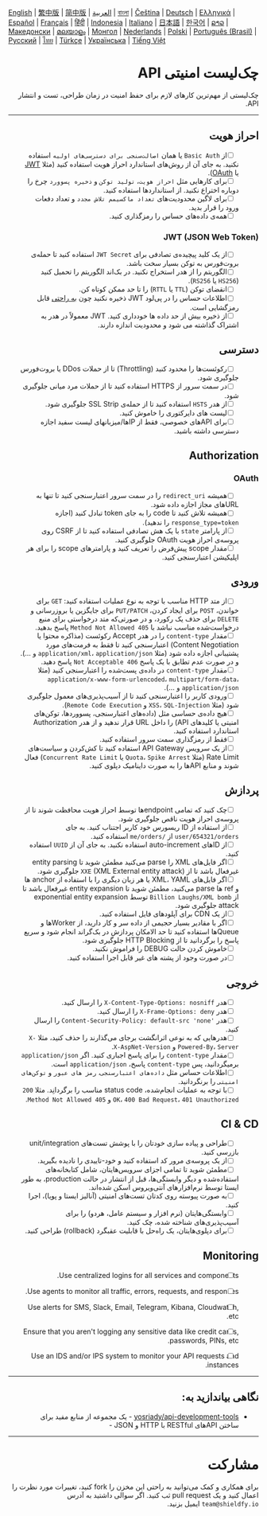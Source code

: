 [English](./README.md) | [繁中版](./README-tw.md) | [简中版](./README-zh.md) | [العربية](./README-ar.md) | [বাংলা](./README-bn.md) | [Čeština](./README-cs.md) | [Deutsch](./README-de.md) | [Ελληνικά](./README-el.md) | [Español](./README-es.md) | [Français](./README-fr.md) | [हिंदी](./README-hi.md) | [Indonesia](./README-id.md) | [Italiano](./README-it.md) | [日本語](./README-ja.md) | [한국어](./README-ko.md) | [ລາວ](./README-lo.md) | [Македонски](./README-mk.md) | [മലയാളം](./README-ml.md) | [Монгол](./README-mn.md) | [Nederlands](./README-nl.md) | [Polski](./README-pl.md) | [Português (Brasil)](./README-pt_BR.md) | [Русский](./README-ru.md) | [ไทย](./README-th.md) | [Türkçe](./README-tr.md) | [Українська](./README-uk.md) | [Tiếng Việt](./README-vi.md)

<div dir="rtl">

# چک‌لیست امنیتی API
چک‌لیستی از مهم‌ترین کارهای لازم برای حفظ امنیت در زمان طراحی، تست و انتشار API.

---

## احراز هویت
- [ ] &nbsp;&nbsp;&nbsp;&nbsp;&nbsp;&nbsp;از `Basic Auth` یا همان `اصالت‌سنجی برای دسترسی‌های اولیه` استفاده نکنید. به جای آن از روش‌های استاندارد احراز هویت استفاده کنید (مثلا [JWT](https://jwt.io/) یا [OAuth](https://oauth.net/)).
- [ ] &nbsp;&nbsp;&nbsp;&nbsp;&nbsp;&nbsp;برای کارهایی مثل `احراز هویت`، `تولید توکن` و `ذخیره پسوورد` چرخ را دوباره اختراع نکنید. از استانداردها استفاده کنید.
- [ ] &nbsp;&nbsp;&nbsp;&nbsp;&nbsp;&nbsp;برای لاگین محدودیت‌های `تعداد ماکسیمم تلاش مجدد`  و تعداد دفعات ورود را قرار بدید.
- [ ] &nbsp;&nbsp;&nbsp;&nbsp;&nbsp;&nbsp;همه‌ی داده‌های حساس را رمزگذاری کنید.

### JWT (JSON Web Token)
- [ ] &nbsp;&nbsp;&nbsp;&nbsp;&nbsp;&nbsp;از یک کلید پیچیده‌ی تصادفی برای `JWT Secret` استفاده کنید تا حمله‌ی بروت‌فورس به توکن بسیار سخت باشد.
- [ ] &nbsp;&nbsp;&nbsp;&nbsp;&nbsp;&nbsp;الگوریتم را از هدر استخراج نکنید. در بک‌اند الگوریتم را تحمیل کنید (`HS256` یا `RS256`).
- [ ] &nbsp;&nbsp;&nbsp;&nbsp;&nbsp;&nbsp;انقضای توکن (`TTL` یا `RTTL`) را تا حد ممکن کوتاه کن.
- [ ] &nbsp;&nbsp;&nbsp;&nbsp;&nbsp;&nbsp;اطلاعات حساس را در پی‌لود JWT ذخیره نکنید چون [به راحتی](https://jwt.io/#debugger-io) قابل رمزگشایی است.
- [ ] &nbsp;&nbsp;&nbsp;&nbsp;&nbsp;&nbsp;از ذخیره بیش از حد داده ها خودداری کنید. JWT معمولاً در هدر به اشتراک گذاشته می شود و محدودیت اندازه دارند.

## دسترسی
- [ ] &nbsp;&nbsp;&nbsp;&nbsp;&nbsp;&nbsp;رکوئست‌ها را محدود کنید (Throttling) تا از حملات DDos یا بروت‌فورس جلوگیری شود.
- [ ] &nbsp;&nbsp;&nbsp;&nbsp;&nbsp;&nbsp;در سمت سرور از HTTPS استفاده کنید تا از حملات مرد میانی جلوگیری شود.
- [ ] &nbsp;&nbsp;&nbsp;&nbsp;&nbsp;&nbsp;از هدر `HSTS` استفاده کنید تا از حمله‌ی SSL Strip جلوگیری شود.
- [ ] &nbsp;&nbsp;&nbsp;&nbsp;&nbsp;&nbsp;لیست های دایرکتوری را خاموش کنید.
- [ ] &nbsp;&nbsp;&nbsp;&nbsp;&nbsp;&nbsp;برای APIهای خصوصی، فقط از IPها/میزبانهای لیست سفید اجازه دسترسی داشته باشید.

## Authorization

### OAuth
- [ ] &nbsp;&nbsp;&nbsp;&nbsp;&nbsp;&nbsp;همیشه `redirect_uri` را در سمت سرور اعتبارسنجی کنید تا تنها به URLهای مجاز اجازه داده شود.
- [ ] &nbsp;&nbsp;&nbsp;&nbsp;&nbsp;&nbsp;همیشه تلاش کنید تا code را به جای token تبادل کنید (اجازه `response_type=token` را ندهید).
- [ ] &nbsp;&nbsp;&nbsp;&nbsp;&nbsp;&nbsp;از پارامتر `state` با یک هش تصادفی استفاده کنید تا از CSRF روی پروسه‌ی احراز هویت OAuth جلوگیری کنید.
- [ ] &nbsp;&nbsp;&nbsp;&nbsp;&nbsp;&nbsp;مقدار scope پیش‌فرض را تعریف کنید و پارامترهای scope را برای هر اپلیکیشن اعتبارسنجی کنید.

## ورودی
- [ ] &nbsp;&nbsp;&nbsp;&nbsp;&nbsp;&nbsp;از متد HTTP مناسب با توجه به نوع عملیات استفاده کنید: `GET` برای خواندن، `POST` برای ایجاد کردن، `PUT/PATCH` برای جایگزین یا بروزرسانی و `DELETE` برای حذف یک رکورد، و در صورتی‌که متد درخواستی برای منبع درخواست‌شده مناسب نباشد با `405 Method Not Allowed` پاسخ بدهید.
- [ ] &nbsp;&nbsp;&nbsp;&nbsp;&nbsp;&nbsp;مقدار `content-type` را در هدر Accept رکوئست (مذاکره محتوا یا Content Negotiation) اعتبارسنجی کنید تا فقط به فرمت‌های مورد پشتیبانی اجازه داده شود (مثلا `application/xml`، `application/json` و ...). و در صورت عدم تطابق با یک پاسخ `406 Not Acceptable` پاسخ دهید.
- [ ] &nbsp;&nbsp;&nbsp;&nbsp;&nbsp;&nbsp;مقدار `content-type` در داده‌ی پست‌شده را اعتبارسنجی کنید (مثلا `application/x-www-form-urlencoded`، `multipart/form-data`، `application/json` و ...).
- [ ] &nbsp;&nbsp;&nbsp;&nbsp;&nbsp;&nbsp;ورودی کاربر را اعتبارسنجی کنید تا از آسیب‌پذیری‌های معمول جلوگیری شود (مثلا `XSS`، `SQL-Injection` و `Remote Code Execution`). 
- [ ] &nbsp;&nbsp;&nbsp;&nbsp;&nbsp;&nbsp;هیچ داده‌ی حساسی مثل (داده‌های اعتبارسنجی، پسوورد‌ها، توکن‌های امنیتی یا کلید‌های API) را داخل URL قرار ندهید و از هدر Authorization استاندارد استفاده کنید.
- [ ] &nbsp;&nbsp;&nbsp;&nbsp;&nbsp;&nbsp;فقط از رمزگذاری سمت سرور استفاده کنید.
- [ ] &nbsp;&nbsp;&nbsp;&nbsp;&nbsp;&nbsp;از یک سرویس API Gateway استفاده کنید تا کش‌کردن و سیاست‌های Rate Limit (مثلا `Quota`، `Spike Arrest` یا `Concurrent Rate Limit`) فعال شوند و منابع APIها را به صورت داینامیک دپلوی کنید.

## پردازش
- [ ] &nbsp;&nbsp;&nbsp;&nbsp;&nbsp;&nbsp;چک کنید که تمامی endpointها توسط احراز هویت محافظت شوند تا از پروسه‌ی احراز هویت ناقص جلوگیری شود.
- [ ] &nbsp;&nbsp;&nbsp;&nbsp;&nbsp;&nbsp;از استفاده از ID ریسورس خود کاربر اجتناب کنید. به جای `user/654321/orders` از `/me/orders` استفاده کنید.
- [ ] &nbsp;&nbsp;&nbsp;&nbsp;&nbsp;&nbsp;از IDهای auto-increment استفاده نکنید. به جای آن از `UUID` استفاده کنید.
- [ ] &nbsp;&nbsp;&nbsp;&nbsp;&nbsp;&nbsp;اگر فایل‌های XML را parse می‌کنید مطمئن شوید تا entity parsing غیرفعال باشد تا از `XXE` (XML External entity attack) جلوگیری شود.
- [ ] &nbsp;&nbsp;&nbsp;&nbsp;&nbsp;&nbsp;اگر فایل‌های XML، YAML یا هر زبان دیگری را با استفاده از anchor ها و ref ها parse می‌کنید، مطمئن شوید تا entity expansion غیرفعال باشد تا از `Billion Laughs/XML bomb` توسط exponential entity expansion attack جلوگیری شود.
- [ ] &nbsp;&nbsp;&nbsp;&nbsp;&nbsp;&nbsp;از یک CDN برای آپلودهای فایل استفاده کنید.
- [ ] &nbsp;&nbsp;&nbsp;&nbsp;&nbsp;&nbsp;اگر با مقادیر بسیار حجیمی از داده سر و کار دارید، از Workerها و Queueها استفاده کنید تا حد الامکان پردازش در بک‌گراند انجام شود و سریع پاسخ را برگردانید تا از HTTP Blocking جلوگیری شود.
- [ ] &nbsp;&nbsp;&nbsp;&nbsp;&nbsp;&nbsp;خاموش کردن حالت DEBUG را فراموش نکنید.
- [ ] &nbsp;&nbsp;&nbsp;&nbsp;&nbsp;&nbsp;در صورت وجود از پشته های غیر قابل اجرا استفاده کنید.

## خروجی
- [ ] &nbsp;&nbsp;&nbsp;&nbsp;&nbsp;&nbsp;هدر `X-Content-Type-Options: nosniff` را ارسال کنید.
- [ ] &nbsp;&nbsp;&nbsp;&nbsp;&nbsp;&nbsp;هدر `X-Frame-Options: deny` را ارسال کنید.
- [ ] &nbsp;&nbsp;&nbsp;&nbsp;&nbsp;&nbsp;هدر `'Content-Security-Policy: default-src 'none` را ارسال کنید.
- [ ] &nbsp;&nbsp;&nbsp;&nbsp;&nbsp;&nbsp;هدرهایی که به نوعی اثرانگشت برجای می‌گذارند را حذف کنید، مثلا `X-Powered-By`، `Server` و ‍`X-AspNet-Version`.
- [ ] &nbsp;&nbsp;&nbsp;&nbsp;&nbsp;&nbsp;مقدار `content-type` را برای پاسخ اجباری کنید. اگر `application/json` برمیگردانید، پس `content-type` پاسخ، `application/json` است.
- [ ] &nbsp;&nbsp;&nbsp;&nbsp;&nbsp;&nbsp;اطلاعات حساس مثل `داده‌های اعتبارسنجی`، `رمز های عبور` و `توکن‌های امنیتی` را برنگردانید.
- [ ] &nbsp;&nbsp;&nbsp;&nbsp;&nbsp;&nbsp;با توجه به عملیات انجام‌شده، status code مناسب را برگردانِد. مثلا `200 OK`، `400 Bad Request`، `401 Unauthorized` و `405 Method Not Allowed`.

## CI & CD
- [ ] &nbsp;&nbsp;&nbsp;&nbsp;&nbsp;&nbsp;طراحی و پیاده سازی خودتان را با پوشش تست‌های unit/integration بازرسی کنید.
- [ ] &nbsp;&nbsp;&nbsp;&nbsp;&nbsp;&nbsp;از یک پروسه‌ی مرور کد استفاده کنید و خود-تاییدی را نادیده بگیرید.
- [ ] &nbsp;&nbsp;&nbsp;&nbsp;&nbsp;&nbsp;مطمئن شوید تا تمامی اجزای سرویس‌هایتان، شامل کتابخانه‌های استفاده‌شده و دیگر وابستگی‌ها، قبل از انتشار در حالت production، به طور ایستا توسط نرم‌افزارهای آنتی‌ویروس اسکن شده‌اند.
- [ ] &nbsp;&nbsp;&nbsp;&nbsp;&nbsp;&nbsp;به صورت پیوسته روی کدتان تست‌های امنیتی (آنالیز ایستا و پویا)، اجرا کنید.
- [ ] &nbsp;&nbsp;&nbsp;&nbsp;&nbsp;&nbsp;وابستگی‌هایتان (نرم افزار و سیستم عامل، هردو) را برای آسیب‌پذیری‌های شناخته شده، چک کنید.
- [ ] &nbsp;&nbsp;&nbsp;&nbsp;&nbsp;&nbsp;برای دپلوی‌هایتان، یک راه‌حل با قابلیت عقبگرد (rollback) طراحی کنید.

## Monitoring
- [ ] Use centralized logins for all services and components.
- [ ] Use agents to monitor all traffic, errors, requests, and responses.
- [ ] Use alerts for SMS, Slack, Email, Telegram, Kibana, Cloudwatch, etc.
- [ ] Ensure that you aren't logging any sensitive data like credit cards, passwords, PINs, etc.
- [ ] Use an IDS and/or IPS system to monitor your API requests and instances.


---

## نگاهی بیاندازید به:
- [yosriady/api-development-tools](https://github.com/yosriady/api-development-tools) - یک مجموعه از منابع مفید برای ساختن APIهای RESTful با HTTP و JSON -


---

# مشارکت
برای همکاری و کمک می‌توانید به راحتی این مخزن را fork کنید، تغییرات مورد نظرت را اعمال کنید و یک pull request ثب کنید. اگر سوالی داشتید به آدرس `team@shieldfy.io` ایمیل بزنید.
</div>
